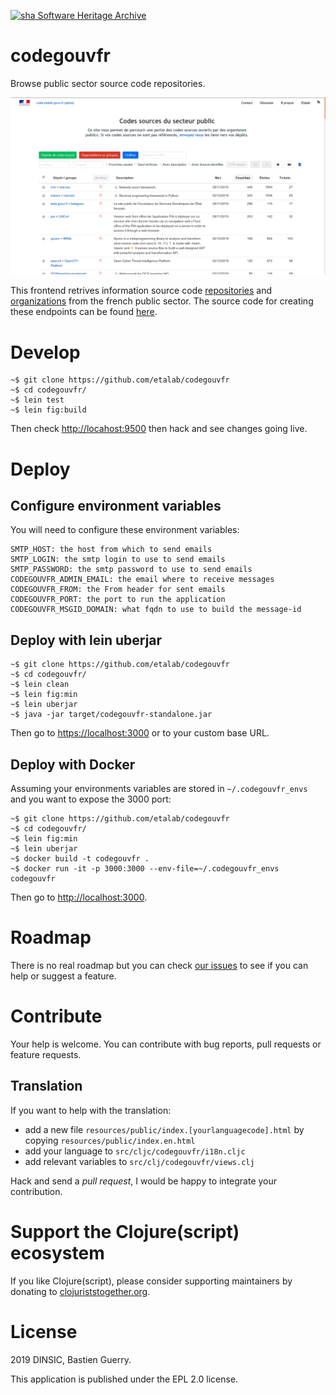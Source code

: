[![sha](sha.png) Software Heritage Archive](https://archive.softwareheritage.org/browse/origin/https://github.com/annotation/text-fabric/)

# codegouvfr

Browse public sector source code repositories.

![img](codegouvfr.png)

This frontend retrives information source code [repositories](https://api-code.etalab.gouv.fr/api/repertoires/all) and [organizations](https://api-code.etalab.gouv.fr/api/organisations/all) from the french public sector.  The source code for creating these endpoints can be found [here](https://github.com/etalab/data-codes-sources-fr).

# Develop

    ~$ git clone https://github.com/etalab/codegouvfr
    ~$ cd codegouvfr/
    ~$ lein test
    ~$ lein fig:build

Then check <http://locahost:9500> then hack and see changes going live.

# Deploy

## Configure environment variables

You will need to configure these environment variables:

    SMTP_HOST: the host from which to send emails
    SMTP_LOGIN: the smtp login to use to send emails
    SMTP_PASSWORD: the smtp password to use to send emails
    CODEGOUVFR_ADMIN_EMAIL: the email where to receive messages
    CODEGOUVFR_FROM: the From header for sent emails
    CODEGOUVFR_PORT: the port to run the application
    CODEGOUVFR_MSGID_DOMAIN: what fqdn to use to build the message-id

## Deploy with lein uberjar

    ~$ git clone https://github.com/etalab/codegouvfr
    ~$ cd codegouvfr/
    ~$ lein clean
    ~$ lein fig:min
    ~$ lein uberjar
    ~$ java -jar target/codegouvfr-standalone.jar

Then go to <https://localhost:3000> or to your custom base URL.

## Deploy with Docker

Assuming your environments variables are stored in `~/.codegouvfr_envs`
and you want to expose the 3000 port:

    ~$ git clone https://github.com/etalab/codegouvfr
    ~$ cd codegouvfr/
    ~$ lein fig:min
    ~$ lein uberjar
    ~$ docker build -t codegouvfr .
    ~$ docker run -it -p 3000:3000 --env-file=~/.codegouvfr_envs codegouvfr

Then go to <http://localhost:3000>.

# Roadmap

There is no real roadmap but you can check [our issues](https://github.com/etalab/codegouvfr/issues) to see if you can help or suggest a feature.

# Contribute

Your help is welcome.  You can contribute with bug reports, pull requests or feature requests.

## Translation

If you want to help with the translation:

- add a new file `resources/public/index.[yourlanguagecode].html` by copying `resources/public/index.en.html`
- add your language to `src/cljc/codegouvfr/i18n.cljc`
- add relevant variables to `src/clj/codegouvfr/views.clj`

Hack and send a *pull request*, I would be happy to integrate your contribution.

# Support the Clojure(script) ecosystem

If you like Clojure(script), please consider supporting maintainers by donating to [clojuriststogether.org](https://www.clojuriststogether.org).

# License

2019 DINSIC, Bastien Guerry.

This application is published under the EPL 2.0 license.
